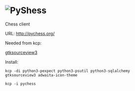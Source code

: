 ![PyShess](http://pychess.org/images/pychess.png)
=====
Chess client

URL: http://pychess.org/

Needed from kcp:

[gtksourceview3](../../../gtksourceview3)

Install:

```
kcp -di python3-pexpect python3-psutil python3-sqlalchemy gtksourceview3 adwaita-icon-theme
```

```
kcp -i pychess
```


